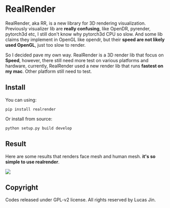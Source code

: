 # RealRender

RealRender, aka RR, is a new library for 3D rendering visualization. Previously visualizer lib are **really confusing**, like OpenDR, pyrender, pytorch3d etc, I still don't know why pytorch3d CPU so slow. And some lib claims they implement in OpenGL like opendr, but their **speed are not likely used OpenGL**, just too slow to render.

So I decided pave my own way. RealRender is a 3D render lib that focus on **Speed**, however, there still need more test on various platforms and hardware, currently, RealRender used a new render lib that runs **fastest on my mac**. Other platform still need to test.

## Install

You can using:

```
pip install realrender
```

Or install from source:

```
python setup.py build develop
```

## Result

Here are some results that renders face mesh and human mesh. **it's so simple to use realrender**.

![](https://s4.ax1x.com/2022/02/12/HBpbY6.png)


## Copyright

Codes released under GPL-v2 license. All rights reserved by Lucas Jin.